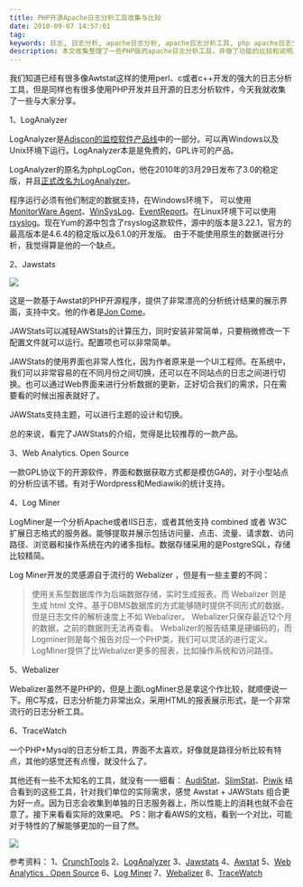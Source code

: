 ```yaml
---
title: PHP开源Apache日志分析工具收集与比较
date: 2010-09-07 14:57:01
tag: 
keywords: 日志, 日志分析, apache日志分析, apache日志分析工具, php apache日志分析工具
description: 本文收集整理了一些PHP版的apache日志分析工具，并做了功能的比较和说明。
---
```


我们知道已经有很多像Awtstat这样的使用perl、c或者c++开发的强大的日志分析工具，但是同样也有很多使用PHP开发并且开源的日志分析软件，今天我就收集了一些与大家分享。

1、LogAnalyzer

LogAnalyzer是[Adiscon的监控软件产品线](http://www.monitorware.com/)中的一部分。可以再Windows以及Unix环境下运行。LogAnalyzer本是是免费的，GPL许可的产品。

LogAnalyzer的原名为phpLogCon，他在2010年的3月29日发布了3.0的稳定版，并且[正式改名为LogAnalyzer](http://loganalyzer.adiscon.com/news)。

程序运行必须有他们制定的数据支持，在Windows环境下， 可以使用[MonitorWare Agent](http://www.monitorware.com/)、[WinSysLog](http://www.winsyslog.com/)、[EventReport](http://www.eventreporter.com/)。在Linux环境下可以使用[rsyslog](http://www.rsyslog.com/)。现在Yum的源中包含了rsyslog这款软件，源中的版本是3.22.1，官方的最高版本是4.6.4的稳定版以及6.1.0的开发版。
由于不能使用原生的数据进行分析，我觉得算是他的一个缺点。

2、Jawstats

![](/20100907-php-log-tools/image_thumb.png)

这是一款基于Awstat的PHP开源程序，提供了非常漂亮的分析统计结果的展示界面，支持中文。他的作者是[Jon Come](http://joncom.be/)。

JAWStats可以减轻AWStats的计算压力，同时安装非常简单，只要稍微修改一下配置文件就可以运行。配置项也可以非常简单。

JAWStats的使用界面也非常人性化，因为作者原来是一个UI工程师。在系统中，我们可以非常容易的在不同月份之间切换，还可以在不同站点的日志之间进行切换。也可以通过Web界面来进行分析数据的更新，正好切合我们的需求，只在需要看的时候出报表就好了。

JAWStats支持主题，可以进行主题的设计和切换。

总的来说，看完了JAWStats的介绍，觉得是比较推荐的一款产品。

3、Web Analytics. Open Source

一款GPL协议下的开源软件，界面和数据获取方式都是模仿GA的，对于小型站点的分析应该不错。有对于Wordpress和Mediawiki的统计支持。

4、Log Miner

LogMiner是一个分析Apache或者IIS日志，或者其他支持 combined 或者 W3C扩展日志格式的服务器。能够提取并展示包括访问量、点击、流量、请求数、访问路径、浏览器和操作系统在内的诸多指标。数据存储采用的是PostgreSQL，存储比较精简。

Log Miner开发的灵感源自于流行的 Webalizer ，但是有一些主要的不同：

> 使用关系型数据库作为后端数据存储，实时生成报表。而 Webalizer 则是生成 html 文件。基于DBMS数据库的方式能够随时提供不同形式的数据，但是日志文件的解析速度上不如 Webalizer。
Webalizer只保存最近12个月的数据，之前的数据则无法再查看。
Webalizer的报告结果是硬编码的，而Logminer则是每个报告对应一个PHP类，我们可以灵活的进行定义。
LogMiner提供了比Webalizer更多的报表，比如操作系统和访问路径。

5、Webalizer

Webalizer虽然不是PHP的，但是上面LogMiner总是拿这个作比较，就顺便说一下。用C写成，日志分析能力非常出众，采用HTML的报表展示形式，是一个非常流行的日志分析工具。

6、TraceWatch

一个PHP+Mysql的日志分析工具，界面不太喜欢，好像就是路径分析比较有特点，其他的感觉还有点慢，就没什么了。

其他还有一些不太知名的工具，就没有一一细看：
[AudiStat](http://adubus.free.fr/audistat/)、[SlimStat](http://slimstat.net/)、[Piwik](http://www.oschina.net/p/piwik)
结合看到的这些工具，针对我们单位的实际需求，感觉 Awstat + JAWStats 组合更为好一点。因为日志会收集到单独的日志服务器上，所以性能上的消耗也就不会在意了。接下来看看实际的效果吧。
PS：刚才看AWS的文档，看到一个对比，可能对于特性的了解能够更加的一目了然。

![](/20100907-php-log-tools/image_thumb_1.png)

参考资料：
1、[CrunchTools](http://crunchtools.com/)
2、[LogAnalyzer](http://loganalyzer.adiscon.com/)
3、[Jawstats](http://www.jawstats.com/)
4、[Awstat](http://www.awstats.org/)
5、[Web Analytics . Open Source](http://www.openwebanalytics.com/)
6、[Log Miner](http://logminer.sourceforge.net/)
7、[Webalizer](http://www.mrunix.net/webalizer/)
8、[TraceWatch](http://www.tracewatch.com/)












